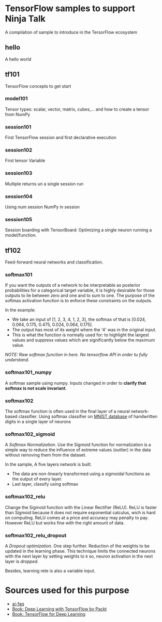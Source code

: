 # TensorFlow samples to support Ninja Talk 
A compilation of sample to introduce in the TersorFlow ecosystem

## hello
A hello world 

## tf101
TensorFlow concepts to get start
 
### model101
Tensor types: scalar, vector, matrix, cubes,... and how to create a tensor from NumPy

### session101
First TensorFlow session and first declarative execution

### session102
First tensor Variable

### session103
Multiple returns un a single session run

### session104
Using num session NumPy in session

### session105
Session boarding with TensorBoard: Optimizing a single neuron running a model/function.

## tf102
Feed-forward neural networks and classification.

### softmax101
If you want the outputs of a network to be interpretable as posterior
probabilities for a categorical target variable, it is highly desirable for
those outputs to lie between zero and one and to sum to one. 
The purpose of the softmax activation function is to enforce these constraints on the
outputs.  

In the example: 
 - We take an input of [1, 2, 3, 4, 1, 2, 3], the softmax of that is [0.024, 0.064, 0.175, 0.475, 0.024, 0.064, 0.175]. 
 - The output has most of its weight where the '4' was in the original input. 
 - This is what the function is normally used for: to highlight the largest values and suppress values which are significantly below the maximum value.

_NOTE: Raw softmax function in here. No tensorflow API in order tu fully understand._

### softmax101_numpy
A softmax sample using numpy. Inputs changed in order to **clarify that softmax is not scale invariant**.

### softmax102
The softmax function is often used in the final layer of a neural network-based classifier.
Using softmax classifier on [MNIST database](http://yann.lecun.com/exdb/mnist/) of handwritten digits in a 
single layer of neurons

### softmax102_sigmoid
A _Softmax Normalization_. Use the Sigmoid function for normalization is a simple way to reduce the influence of extreme values 
(outlier) in the data without removing them from the dataset.

In the sample, A five layers network is built.
 - The data are non-linearly transformed using a sigmoidal functions as the output of every layer.
 - Last layer, classify using softmax


### softmax102_relu
Change the Sigmoid function with the Linear Rectifier (ReLU). ReLU is faster than Sigmoid because it does not require exponential 
calculus, wich is hard on computing. ReLU comes at a price and accuracy may penalty to pay. 
However ReLU but works fine with the right amount of data.   

### softmax102_relu_dropout
A _Dropout optimization_. One step further. Reduction of the weights to be updated in the learning phase. 
This technique limits the connected neurons with the next layer by setting weights to `0` so, 
neuron activation in the next layer is _dropped_.

Besides, learning rete is also a variable input.


# Sources used for this purpose
 - [ai-faq](http://www.faqs.org/faqs/ai-faq/)  
 - [Book: Deep Learning with TensorFlow by Packt](https://www.packtpub.com/big-data-and-business-intelligence/deep-learning-tensorflow)
 - [Book: TensorFlow for Deep Learning](http://shop.oreilly.com/product/0636920065869.do)